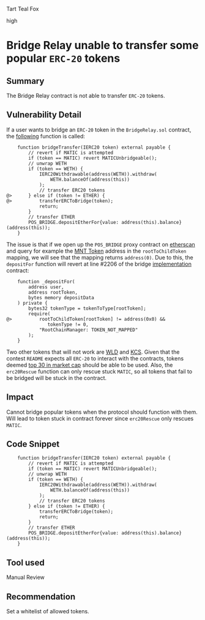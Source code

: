 Tart Teal Fox

high

# Bridge Relay unable to transfer some popular `ERC-20` tokens

## Summary
The Bridge Relay contract is not able to transfer `ERC-20` tokens.

## Vulnerability Detail
If a user wants to bridge an `ERC-20` token in the `BridgeRelay.sol` contract, the [following](https://github.com/sherlock-audit/2024-02-telcoin-platform-audit-update/blob/21920190e0772afa18e7f856a036fea3ef5b9635/telcoin-contracts/contracts/bridge/BridgeRelay.sol#L44-L59) function is called:

```solidity
    function bridgeTransfer(IERC20 token) external payable {
        // revert if MATIC is attempted
        if (token == MATIC) revert MATICUnbridgeable();
        // unwrap WETH
        if (token == WETH) {
            IERC20Withdrawable(address(WETH)).withdraw(
                WETH.balanceOf(address(this))
            );
            // transfer ERC20 tokens
@>      } else if (token != ETHER) {
@>          transferERCToBridge(token);
            return;
        }
        // transfer ETHER
        POS_BRIDGE.depositEtherFor{value: address(this).balance}(address(this));
    }
```

The issue is that if we open up the `POS_BRIDGE` proxy contract on [etherscan](https://etherscan.io/address/0xA0c68C638235ee32657e8f720a23ceC1bFc77C77#readProxyContract) and query for example the [MNT Token](https://etherscan.io/token/0x3c3a81e81dc49a522a592e7622a7e711c06bf354) address in the `rootToChildToken` mapping, we will see that the mapping returns `address(0)`. Due to this, the `depositFor` function will revert at line #2206 of the bridge [implementation](https://etherscan.io/address/0x37d26dc2890b35924b40574bac10552794771997#code) contract:

```solidity
    function _depositFor(
        address user,
        address rootToken,
        bytes memory depositData
    ) private {
        bytes32 tokenType = tokenToType[rootToken];
        require(
@>          rootToChildToken[rootToken] != address(0x0) &&
               tokenType != 0,
            "RootChainManager: TOKEN_NOT_MAPPED"
        );
    }
```
Two other tokens that will not work are [WLD](https://etherscan.io/token/0x163f8c2467924be0ae7b5347228cabf260318753) and [KCS](https://etherscan.io/token/0xf34960d9d60be18cc1d5afc1a6f012a723a28811). Given that the contest `README` expects all `ERC-20` to interact with the contracts, tokens deemed [top 30 in market cap](https://coincodex.com/cryptocurrencies/sector/ethereum-erc20/) should be able to be used. Also, the `erc20Rescue` function can only rescue stuck `MATIC`, so all tokens that fail to be bridged will be stuck in the contract.

## Impact
Cannot bridge popular tokens when the protocol should function with them. Will lead to token stuck in contract forever since `erc20Rescue` only rescues `MATIC`.
## Code Snippet
```solidity
    function bridgeTransfer(IERC20 token) external payable {
        // revert if MATIC is attempted
        if (token == MATIC) revert MATICUnbridgeable();
        // unwrap WETH
        if (token == WETH) {
            IERC20Withdrawable(address(WETH)).withdraw(
                WETH.balanceOf(address(this))
            );
            // transfer ERC20 tokens
        } else if (token != ETHER) {
            transferERCToBridge(token);
            return;
        }
        // transfer ETHER
        POS_BRIDGE.depositEtherFor{value: address(this).balance}(address(this));
    }
```
## Tool used
Manual Review
## Recommendation
Set a whitelist of allowed tokens.